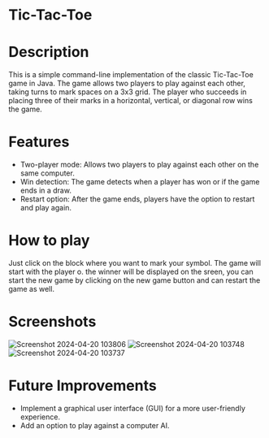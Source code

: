 # Tic-Tac-Toe

# Description

This is a simple command-line implementation of the classic Tic-Tac-Toe game in Java. The game allows two players to play against each other, taking turns to mark spaces on a 3x3 grid. The player who succeeds in placing three of their marks in a horizontal, vertical, or diagonal row wins the game.

# Features
* Two-player mode: Allows two players to play against each other on the same computer.
* Win detection: The game detects when a player has won or if the game ends in a draw.
* Restart option: After the game ends, players have the option to restart and play again.

# How to play

Just click on the block where you want to mark your symbol. The game will start with the player o. the winner will be displayed on the sreen, you can start the new game by clicking on the new game button and can restart the game as well.
# Screenshots

![Screenshot 2024-04-20 103806](https://github.com/bhavya00001/tic-tac-toe-javascript/assets/97240895/f4cc5460-d7c4-4820-961c-949b804ecf42)
![Screenshot 2024-04-20 103748](https://github.com/bhavya00001/tic-tac-toe-javascript/assets/97240895/22cc0b87-e64a-40dc-b89b-46cb2db71aff)
![Screenshot 2024-04-20 103737](https://github.com/bhavya00001/tic-tac-toe-javascript/assets/97240895/89804fb7-bbd7-4740-b502-2a7380a780a0)

# Future Improvements

* Implement a graphical user interface (GUI) for a more user-friendly experience.
* Add an option to play against a computer AI.
